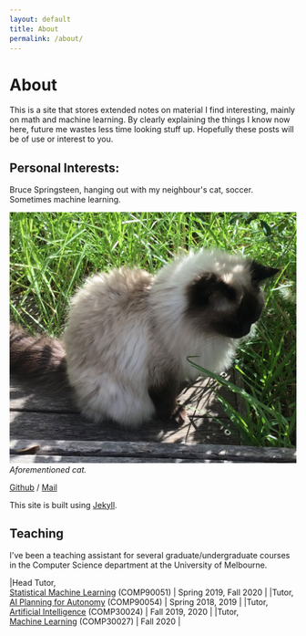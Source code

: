```yaml
---
layout: default
title: About
permalink: /about/
---
```


# About
This is a site that stores extended notes on material I find interesting, mainly on math and machine learning. By clearly explaining the things I know now here, future me wastes less time looking stuff up. Hopefully these posts will be of use or interest to you. 
## Personal Interests:
Bruce Springsteen, hanging out with my neighbour's cat, soccer. Sometimes machine learning.

![Image](/assets/images/shell_web.jpg)
_Aforementioned cat._

[Github](https://github.com/justin-tan) /
[Mail](mailto:justin.jia.tian@gmail.com)

This site is built using [Jekyll](https://github.com/jekyll/jekyll).

## Teaching
I've been a teaching assistant for several graduate/undergraduate courses in the Computer Science department at the University of Melbourne.

|Head Tutor,<br>[Statistical Machine Learning](https://handbook.unimelb.edu.au/subjects/comp90051) (COMP90051) | Spring 2019, Fall 2020 |
|Tutor,<br>[AI Planning for Autonomy](https://handbook.unimelb.edu.au/subjects/comp90054) (COMP90054) | Spring 2018, 2019 |
|Tutor,<br>[Artificial Intelligence](https://handbook.unimelb.edu.au/subjects/comp30024) (COMP30024) | Fall 2019, 2020 |
|Tutor,<br>[Machine Learning](https://handbook.unimelb.edu.au/subjects/comp30027) (COMP30027) | Fall 2020 |

